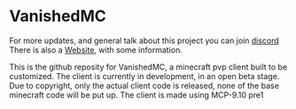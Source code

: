 # VanishedMC
For more updates, and general talk about this project you can join [discord](https://discord.vanishedmc.com/)
There is also a [Website](https://vanishedmc.com/), with some information.

This is the github reposity for VanishedMC, a minecraft pvp client built to be customized. 
The client is currently in development, in an open beta stage.
Due to copyright, only the actual client code is released, none of the base minecraft code will be put up.
The client is made using MCP-9.10 pre1 
